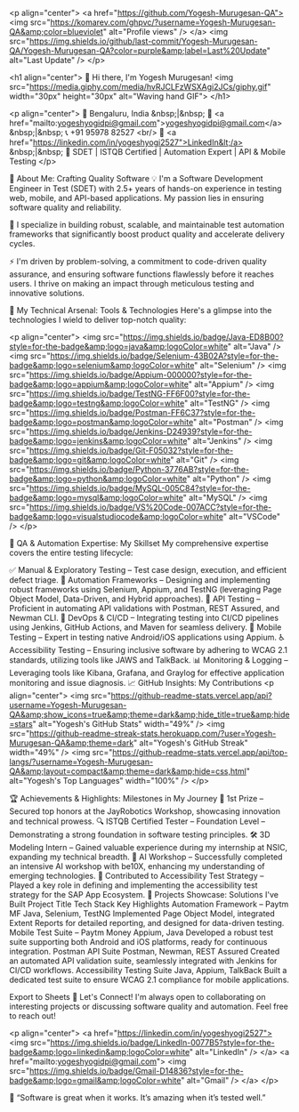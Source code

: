 &lt;p align="center">
&lt;a href="https://github.com/Yogesh-Murugesan-QA">
&lt;img src="https://komarev.com/ghpvc/?username=Yogesh-Murugesan-QA&amp;color=blueviolet" alt="Profile views" />
&lt;/a>
&lt;img src="https://img.shields.io/github/last-commit/Yogesh-Murugesan-QA/Yogesh-Murugesan-QA?color=purple&amp;label=Last%20Update" alt="Last Update" />
&lt;/p>

&lt;h1 align="center">
👋 Hi there, I'm Yogesh Murugesan!
&lt;img src="https://media.giphy.com/media/hvRJCLFzWSXAgi2JCs/giphy.gif" width="30px" height="30px" alt="Waving hand GIF">
&lt;/h1>

&lt;p align="center">
📍 Bengaluru, India &amp;nbsp;|&amp;nbsp; 📧 &lt;a href="mailto:yogeshyogidpi@gmail.com">yogeshyogidpi@gmail.com&lt;/a> &amp;nbsp;|&amp;nbsp; 📞 +91 95978 82527 &lt;br/>
🔗 &lt;a href="https://linkedin.com/in/yogeshyogi2527">LinkedIn&lt;/a> &amp;nbsp;|&amp;nbsp; 💼 SDET | ISTQB Certified | Automation Expert | API & Mobile Testing
&lt;/p>

🚀 About Me: Crafting Quality Software
💡 I'm a Software Development Engineer in Test (SDET) with 2.5+ years of hands-on experience in testing web, mobile, and API-based applications. My passion lies in ensuring software quality and reliability.

🧪 I specialize in building robust, scalable, and maintainable test automation frameworks that significantly boost product quality and accelerate delivery cycles.

⚡ I'm driven by problem-solving, a commitment to code-driven quality assurance, and ensuring software functions flawlessly before it reaches users. I thrive on making an impact through meticulous testing and innovative solutions.

🧰 My Technical Arsenal: Tools & Technologies
Here's a glimpse into the technologies I wield to deliver top-notch quality:

&lt;p align="center">
&lt;img src="https://img.shields.io/badge/Java-ED8B00?style=for-the-badge&amp;logo=java&amp;logoColor=white" alt="Java" />
&lt;img src="https://img.shields.io/badge/Selenium-43B02A?style=for-the-badge&amp;logo=selenium&amp;logoColor=white" alt="Selenium" />
&lt;img src="https://img.shields.io/badge/Appium-000000?style=for-the-badge&amp;logo=appium&amp;logoColor=white" alt="Appium" />
&lt;img src="https://img.shields.io/badge/TestNG-FF6F00?style=for-the-badge&amp;logo=testng&amp;logoColor=white" alt="TestNG" />
&lt;img src="https://img.shields.io/badge/Postman-FF6C37?style=for-the-badge&amp;logo=postman&amp;logoColor=white" alt="Postman" />
&lt;img src="https://img.shields.io/badge/Jenkins-D24939?style=for-the-badge&amp;logo=jenkins&amp;logoColor=white" alt="Jenkins" />
&lt;img src="https://img.shields.io/badge/Git-F05032?style=for-the-badge&amp;logo=git&amp;logoColor=white" alt="Git" />
&lt;img src="https://img.shields.io/badge/Python-3776AB?style=for-the-badge&amp;logo=python&amp;logoColor=white" alt="Python" />
&lt;img src="https://img.shields.io/badge/MySQL-005C84?style=for-the-badge&amp;logo=mysql&amp;logoColor=white" alt="MySQL" />
&lt;img src="https://img.shields.io/badge/VS%20Code-007ACC?style=for-the-badge&amp;logo=visualstudiocode&amp;logoColor=white" alt="VSCode" />
&lt;/p>

🧪 QA & Automation Expertise: My Skillset
My comprehensive expertise covers the entire testing lifecycle:

✅ Manual & Exploratory Testing – Test case design, execution, and efficient defect triage.
🤖 Automation Frameworks – Designing and implementing robust frameworks using Selenium, Appium, and TestNG (leveraging Page Object Model, Data-Driven, and Hybrid approaches).
🔗 API Testing – Proficient in automating API validations with Postman, REST Assured, and Newman CLI.
🧰 DevOps & CI/CD – Integrating testing into CI/CD pipelines using Jenkins, GitHub Actions, and Maven for seamless delivery.
📱 Mobile Testing – Expert in testing native Android/iOS applications using Appium.
♿ Accessibility Testing – Ensuring inclusive software by adhering to WCAG 2.1 standards, utilizing tools like JAWS and TalkBack.
📊 Monitoring & Logging – Leveraging tools like Kibana, Grafana, and Graylog for effective application monitoring and issue diagnosis.
📈 GitHub Insights: My Contributions
&lt;p align="center">
&lt;img src="https://github-readme-stats.vercel.app/api?username=Yogesh-Murugesan-QA&amp;show_icons=true&amp;theme=dark&amp;hide_title=true&amp;hide=stars" alt="Yogesh's GitHub Stats" width="49%" />
&lt;img src="https://github-readme-streak-stats.herokuapp.com/?user=Yogesh-Murugesan-QA&amp;theme=dark" alt="Yogesh's GitHub Streak" width="49%" />
&lt;img src="https://github-readme-stats.vercel.app/api/top-langs/?username=Yogesh-Murugesan-QA&amp;layout=compact&amp;theme=dark&amp;hide=css,html" alt="Yogesh's Top Languages" width="100%" />
&lt;/p>

🏆 Achievements & Highlights: Milestones in My Journey
🥇 1st Prize – Secured top honors at the JayRobotics Workshop, showcasing innovation and technical prowess.
🔍 ISTQB Certified Tester – Foundation Level – Demonstrating a strong foundation in software testing principles.
🛠️ 3D Modeling Intern – Gained valuable experience during my internship at NSIC, expanding my technical breadth.
🤖 AI Workshop – Successfully completed an intensive AI workshop with be10X, enhancing my understanding of emerging technologies.
📜 Contributed to Accessibility Test Strategy – Played a key role in defining and implementing the accessibility test strategy for the SAP App Ecosystem.
📂 Projects Showcase: Solutions I've Built
Project Title	Tech Stack	Key Highlights
Automation Framework – Paytm MF	Java, Selenium, TestNG	Implemented Page Object Model, integrated Extent Reports for detailed reporting, and designed for data-driven testing.
Mobile Test Suite – Paytm Money	Appium, Java	Developed a robust test suite supporting both Android and iOS platforms, ready for continuous integration.
Postman API Suite	Postman, Newman, REST Assured	Created an automated API validation suite, seamlessly integrated with Jenkins for CI/CD workflows.
Accessibility Testing Suite	Java, Appium, TalkBack	Built a dedicated test suite to ensure WCAG 2.1 compliance for mobile applications.

Export to Sheets
🤝 Let's Connect!
I'm always open to collaborating on interesting projects or discussing software quality and automation. Feel free to reach out!

&lt;p align="center">
&lt;a href="https://linkedin.com/in/yogeshyogi2527">
&lt;img src="https://img.shields.io/badge/LinkedIn-0077B5?style=for-the-badge&amp;logo=linkedin&amp;logoColor=white" alt="LinkedIn" />
&lt;/a>
&lt;a href="mailto:yogeshyogidpi@gmail.com">
&lt;img src="https://img.shields.io/badge/Gmail-D14836?style=for-the-badge&amp;logo=gmail&amp;logoColor=white" alt="Gmail" />
&lt;/a>
&lt;/p>

💬 “Software is great when it works. It’s amazing when it’s tested well.”
